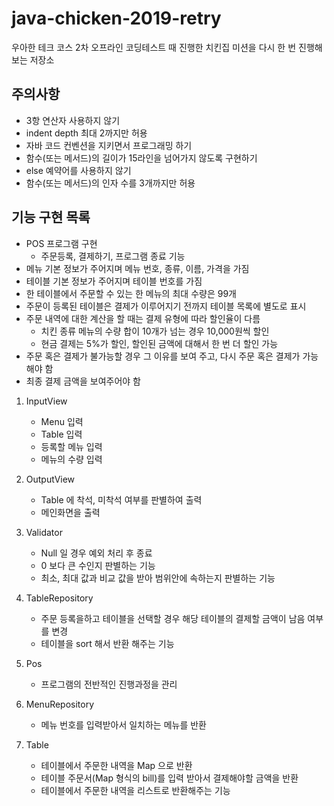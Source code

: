 # java-chicken-2019-retry
우아한 테크 코스 2차 오프라인 코딩테스트 때 진행한 치킨집 미션을 다시 한 번 진행해보는 저장소

## 주의사항

- 3항 연산자 사용하지 않기
- indent depth 최대 2까지만 허용
- 자바 코드 컨벤션을 지키면서 프로그래밍 하기
- 함수(또는 메서드)의 길이가 15라인을 넘어가지 않도록 구현하기
- else 예약어를 사용하지 않기
- 함수(또는 메서드)의 인자 수를 3개까지만 허용

## 기능 구현 목록

- POS 프로그램 구현
	- 주문등록, 결제하기, 프로그램 종료 기능
- 메뉴 기본 정보가 주어지며 메뉴 번호, 종류, 이름, 가격을 가짐
- 테이블 기본 정보가 주어지며 테이블 번호를 가짐
- 한 테이블에서 주문할 수 있는 한 메뉴의 최대 수량은 99개
- 주문이 등록된 테이블은 결제가 이루어지기 전까지 테이블 목록에 별도로 표시
- 주문 내역에 대한 계산을 할 때는 결제 유형에 따라 할인율이 다름
	- 치킨 종류 메뉴의 수량 합이 10개가 넘는 경우 10,000원씩 할인
	- 현금 결제는 5%가 할인, 할인된 금액에 대해서 한 번 더 할인 가능
- 주문 혹은 결제가 불가능할 경우 그 이유를 보여 주고, 다시 주문 혹은 결제가 가능해야 함
- 최종 결제 금액을 보여주어야 함


1. InputView

	- Menu 입력
	- Table 입력
	- 등록할 메뉴 입력
	- 메뉴의 수량 입력
	
2. OutputView

	- Table 에 착석, 미착석 여부를 판별하여 출력
	- 메인화면을 출력
	
3. Validator

	- Null 일 경우 예외 처리 후 종료
	- 0 보다 큰 수인지 판별하는 기능
	- 최소, 최대 값과 비교 값을 받아 범위안에 속하는지 판별하는 기능
	
4. TableRepository

    - 주문 등록을하고 테이블을 선택할 경우 해당 테이블의 결제할 금액이 남음 여부를 변경
    - 테이블을 sort 해서 반환 해주는 기능
    
5. Pos

    - 프로그램의 전반적인 진행과정을 관리
    
6. MenuRepository

    - 메뉴 번호를 입력받아서 일치하는 메뉴를 반환
    
7. Table

    - 테이블에서 주문한 내역을 Map 으로 반환
    - 테이블 주문서(Map 형식의 bill)를 입력 받아서 결제해야할 금액을 반환
    - 테이블에서 주문한 내역을 리스트로 반환해주는 기능
